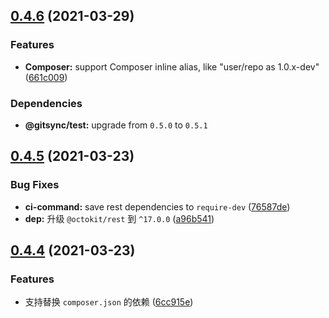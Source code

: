 ## [0.4.6](https://github.com/twinh/replace-pkg-dep/compare/v0.4.5...v0.4.6) (2021-03-29)


### Features

* **Composer:** support Composer inline alias, like "user/repo as 1.0.x-dev" ([661c009](https://github.com/twinh/replace-pkg-dep/commit/661c009633290dde5cc71a6dde0c391941d453d8))





### Dependencies

* **@gitsync/test:** upgrade from `0.5.0` to `0.5.1`

## [0.4.5](https://github.com/twinh/replace-pkg-dep/compare/v0.4.4...v0.4.5) (2021-03-23)


### Bug Fixes

* **ci-command:** save rest dependencies to `require-dev` ([76587de](https://github.com/twinh/replace-pkg-dep/commit/76587deee6a10c8d0c50e921076a4ac2e9dd12cb))
* **dep:** 升级 `@octokit/rest` 到 `^17.0.0` ([a96b541](https://github.com/twinh/replace-pkg-dep/commit/a96b5418fe39b500823a2355cce3fb72eb5fdb9a))

## [0.4.4](https://github.com/twinh/replace-pkg-dep/compare/v0.4.3...v0.4.4) (2021-03-23)


### Features

* 支持替换 `composer.json` 的依赖 ([6cc915e](https://github.com/twinh/replace-pkg-dep/commit/6cc915e289e986a8d3185444c90d2f945e516c50))
